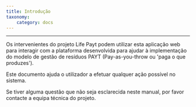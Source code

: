 ```yaml
---
title: Introdução
taxonomy:
    category: docs
---
```


---

Os intervenientes do projeto Life Payt podem utilizar esta aplicação web para interagir com a plataforma desenvolvida para ajudar à implementação do modelo de gestão de resíduos PAYT (Pay-as-you-throw ou 'paga o que produzes').

Este documento ajuda o utilizador a efetuar qualquer ação possível no sistema.

Se tiver alguma questão que não seja esclarecida neste manual, por favor contacte a equipa técnica do projeto.